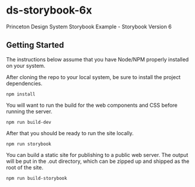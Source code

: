 # ds-storybook-6x
Princeton Design System Storybook Example - Storybook Version 6

## Getting Started

The instructions below assume that you have Node/NPM properly installed on your system.

After cloning the repo to your local system, be sure to install the project dependencies.

```
npm install
```

You will want to run the build for the web components and CSS before running the server.

```
npm run build-dev
```

After that you should be ready to run the site locally.

```
npm run storybook
```

You can build a static site for publishing to a public web server.  The output will be put in the .out directory, 
which can be zipped up and shipped as the root of the site. 

```
npm run build-storybook
```
